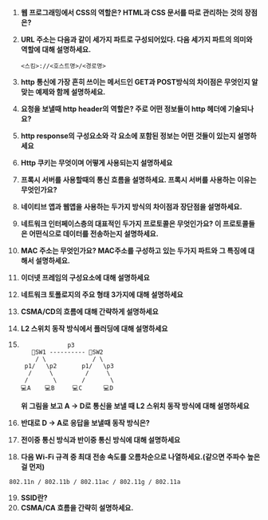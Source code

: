 1. **웹 프로그래밍에서 CSS의 역할은? HTML과 CSS 문서를 따로 관리하는 것의 장점은?**

2. **URL 주소는 다음과 같이 세가지 파트로 구성되어있다. 다음 세가지 파트의 의미와 역할에 대해 설명하세요.**

   ```
   <스킴>://<호스트명>/<경로명>
   ```

3. **http 통신에 가장 흔히 쓰이는 메서드인 GET과 POST방식의 차이점은 무엇인지 알맞는 예제와 함께 설명하세요.**

4. **요청을 보낼때 http header의 역할은? 주로 어떤 정보들이 http 헤더에 기술되나요?**

5. **http response의 구성요소와 각 요소에 포함된 정보는 어떤 것들이 있는지 설명하세요**

6. **Http 쿠키는 무엇이며 어떻게 사용되는지 설명하세요**

7. **프록시 서버를 사용할때의 통신 흐름을 설명하세요. 프록시 서버를 사용하는 이유는 무엇인가요?**

8. **네이티브 앱과 웹앱을 사용하는 두가지 방식의 차이점과 장단점을 설명하세요.**

9. **네트워크 인터페이스층의 대표적인 두가지 프로토콜은 무엇인가요? 이 프로토콜들은 어떤식으로 데이터를 전송하는지 설명하세요.**

10. **MAC 주소는 무엇인가요? MAC주소를 구성하고 있는 두가지 파트와 그 특징에 대해서 설명하세요.**

11. **이더넷 프레임의 구성요소에 대해 설명하세요**

12. **네트워크 토폴로지의 주요 형태 3가지에 대해 설명하세요**

13. **CSMA/CD의 흐름에 대해 간략하게 설명하세요**

14. **L2 스위치 동작 방식에서 플러딩에 대해 설명하세요**

15. ```
    	      	 p3   
       📡SW1 ---------- 📡SW2
        / \		        / \
     p1/   \p2    	 p1/   \p3
      /     \      	  /		\
     /       \       /       \
    💻A    💻B     💻C      💻D
    ```

    **위 그림을 보고 A -> D로 통신을 보낼 때 L2 스위치 동작 방식에 대해 설명하세요**

16. **반대로 D -> A로 응답을 보낼때 동작 방식은?**

17. **전이중 통신 방식과 반이중 통신 방식에 대해 설명하세요**

18. **다음 Wi-Fi 규격 중 최대 전송 속도를 오름차순으로 나열하세요.(같으면 주파수 높은걸 먼저)**

```
802.11n / 802.11b / 802.11ac / 802.11g / 802.11a
```

19. **SSID란?**
20. **CSMA/CA 흐름을 간략히 설명하세요.**

